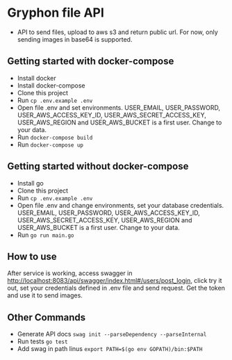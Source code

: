 # Gryphon file API
- API to send files, upload to aws s3 and return public url. For now, only sending images in base64 is supported.

## Getting started with docker-compose
- Install docker
- Install docker-compose
- Clone this project
- Run `cp .env.example .env`
- Open file .env and set environments. USER_EMAIL, USER_PASSWORD, USER_AWS_ACCESS_KEY_ID, USER_AWS_SECRET_ACCESS_KEY, USER_AWS_REGION and USER_AWS_BUCKET is a first user. Change to your data.
- Run `docker-compose build`
- Run `docker-compose up`

## Getting started without docker-compose
- Install go
- Clone this project
- Run `cp .env.example .env`
- Open file .env and change environments, set your database credentials. USER_EMAIL, USER_PASSWORD, USER_AWS_ACCESS_KEY_ID, USER_AWS_SECRET_ACCESS_KEY, USER_AWS_REGION and USER_AWS_BUCKET is a first user. Change to your data.
- Run `go run main.go`


## How to use
After service is working, access swagger in [http://localhost:8083/api/swagger/index.html#/users/post_login](http://localhost:8083/api/swagger/index.html#/users/post_login), click try it out, set your credentials defined in .env file and send request. Get the token and use it to send images.

## Other Commands
- Generate API docs `swag init --parseDependency --parseInternal`
- Run tests `go test`
- Add swag in path linus `export PATH=$(go env GOPATH)/bin:$PATH`